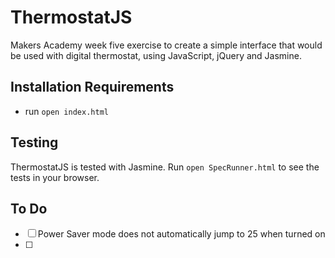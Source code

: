 ThermostatJS
===========

Makers Academy week five exercise to create a simple interface that would be used with digital thermostat, using JavaScript, jQuery and Jasmine.

Installation Requirements
-------

- run ```open index.html```

Testing
-------

ThermostatJS is tested with Jasmine. Run `open SpecRunner.html` to see the tests in your browser.

To Do
------

- [ ] Power Saver mode does not automatically jump to 25 when turned on
- [ ] 